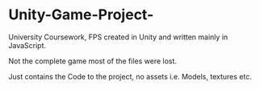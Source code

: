 # Unity-Game-Project-
University Coursework, FPS created in Unity and written mainly in JavaScript. 

Not the complete game most of the files were lost. 

Just contains the Code to the project, no assets i.e. Models, textures etc. 
